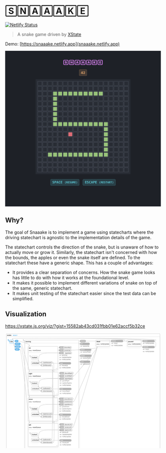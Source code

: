 # 🅂🄽🄰🄰🄰🄺🄴

[![Netlify Status](https://api.netlify.com/api/v1/badges/7b7a8288-709b-4f69-8fc9-912a94094c97/deploy-status)](https://app.netlify.com/sites/snaaake/deploys)

> A snake game driven by [XState](https://xstate.js.org/)

Demo: [https://snaaake.netlify.app](snaaake.netlify.app)

![Snaaake](snaaake.png)

## Why?

The goal of Snaaake is to implement a game using statecharts where the driving statechart is agnostic to the implementation details of the game.

The statechart controls the direction of the snake, but is unaware of how to actually move or grow it. Similarly, the statechart isn't concerned with how the bounds, the apples or even the snake itself are defined. To the statechart these have a generic shape. This has a couple of advantages:

* It provides a clear separation of concerns. How the snake game looks has little to do with how it works at the foundational level.
* It makes it possible to implement different variations of snake on top of the same, generic statechart.
* It makes unit testing of the statechart easier since the test data can be simplified.

## Visualization

https://xstate.js.org/viz/?gist=15582ab43cd031fbb01e62accf5b32ce

![Visualization](viz.png)
